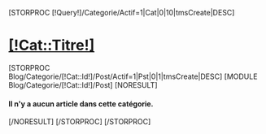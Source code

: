 [STORPROC [!Query!]/Categorie/Actif=1|Cat|0|10|tmsCreate|DESC]
		<h1><a href="/Blog/Categorie/[!Cat::Link!]" title="Lire tous les posts de la cat&eacute;gorie [!Cat::Titre!]">[!Cat::Titre!]</a></h1>
		[STORPROC Blog/Categorie/[!Cat::Id!]/Post/Actif=1|Pst|0|1|tmsCreate|DESC]
			[MODULE Blog/Categorie/[!Cat::Id!]/Post]
			[NORESULT]<h4>Il n'y a aucun article dans cette cat&eacute;gorie.</h4>[/NORESULT]
		[/STORPROC]
[/STORPROC]